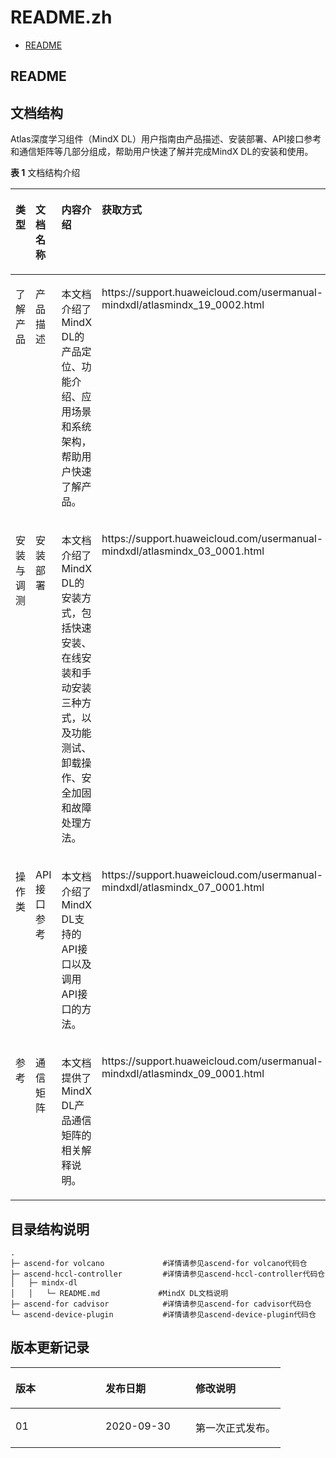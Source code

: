 # README.zh
-   [README](#README.md)
<h2 id="README.md">README</h2>

## 文档结构<a name="section4370122171815"></a>

Atlas深度学习组件（MindX DL）用户指南由产品描述、安装部署、API接口参考和通信矩阵等几部分组成，帮助用户快速了解并完成MindX DL的安装和使用。

**表 1**  文档结构介绍

<a name="zh-cn_topic_0183384832_table5883122510515"></a>
<table><thead align="left"><tr id="zh-cn_topic_0183384832_row88831425257"><th class="cellrowborder" valign="top" width="12%" id="mcps1.2.5.1.1"><p id="zh-cn_topic_0183384832_p1588311251511"><a name="zh-cn_topic_0183384832_p1588311251511"></a><a name="zh-cn_topic_0183384832_p1588311251511"></a>类型</p>
</th>
<th class="cellrowborder" valign="top" width="15%" id="mcps1.2.5.1.2"><p id="zh-cn_topic_0183384832_p14884102515519"><a name="zh-cn_topic_0183384832_p14884102515519"></a><a name="zh-cn_topic_0183384832_p14884102515519"></a>文档名称</p>
</th>
<th class="cellrowborder" valign="top" width="50.1%" id="mcps1.2.5.1.3"><p id="zh-cn_topic_0183384832_p1288418256514"><a name="zh-cn_topic_0183384832_p1288418256514"></a><a name="zh-cn_topic_0183384832_p1288418256514"></a>内容介绍</p>
</th>
<th class="cellrowborder" valign="top" width="22.900000000000002%" id="mcps1.2.5.1.4"><p id="zh-cn_topic_0183384832_p2617111194418"><a name="zh-cn_topic_0183384832_p2617111194418"></a><a name="zh-cn_topic_0183384832_p2617111194418"></a>获取方式</p>
</th>
</tr>
</thead>
<tbody><tr id="zh-cn_topic_0183384832_row488413250518"><td class="cellrowborder" valign="top" width="12%" headers="mcps1.2.5.1.1 "><p id="zh-cn_topic_0183384832_p1188413251352"><a name="zh-cn_topic_0183384832_p1188413251352"></a><a name="zh-cn_topic_0183384832_p1188413251352"></a>了解产品</p>
</td>
<td class="cellrowborder" valign="top" width="15%" headers="mcps1.2.5.1.2 "><p id="zh-cn_topic_0183384832_p16884182518511"><a name="zh-cn_topic_0183384832_p16884182518511"></a><a name="zh-cn_topic_0183384832_p16884182518511"></a>产品描述</p>
</td>
<td class="cellrowborder" valign="top" width="50.1%" headers="mcps1.2.5.1.3 "><p id="zh-cn_topic_0183384832_p178845251052"><a name="zh-cn_topic_0183384832_p178845251052"></a><a name="zh-cn_topic_0183384832_p178845251052"></a>本文档介绍了MindX DL的产品定位、功能介绍、应用场景和系统架构，帮助用户快速了解产品。</p>
</td>
<td class="cellrowborder" valign="top" width="22.900000000000002%" headers="mcps1.2.5.1.4 "><p id="zh-cn_topic_0183384832_p196171515446"><a name="zh-cn_topic_0183384832_p196171515446"></a><a name="zh-cn_topic_0183384832_p196171515446"></a>https://support.huaweicloud.com/usermanual-mindxdl/atlasmindx_19_0002.html</p>
</td>
</tr>
<tr id="zh-cn_topic_0183384832_row68842250517"><td class="cellrowborder" valign="top" width="12%" headers="mcps1.2.5.1.1 "><p id="zh-cn_topic_0183384832_p38841125952"><a name="zh-cn_topic_0183384832_p38841125952"></a><a name="zh-cn_topic_0183384832_p38841125952"></a>安装与调测</p>
</td>
<td class="cellrowborder" valign="top" width="15%" headers="mcps1.2.5.1.2 "><p id="zh-cn_topic_0183384832_p128841025255"><a name="zh-cn_topic_0183384832_p128841025255"></a><a name="zh-cn_topic_0183384832_p128841025255"></a>安装部署</p>
</td>
<td class="cellrowborder" valign="top" width="50.1%" headers="mcps1.2.5.1.3 "><p id="zh-cn_topic_0183384832_p988414258519"><a name="zh-cn_topic_0183384832_p988414258519"></a><a name="zh-cn_topic_0183384832_p988414258519"></a>本文档介绍了MindX DL的安装方式，包括快速安装、在线安装和手动安装三种方式，以及功能测试、卸载操作、安全加固和故障处理方法。</p>
</td>
<td class="cellrowborder" valign="top" width="22.900000000000002%" headers="mcps1.2.5.1.4 "><p id="zh-cn_topic_0183384832_p2061713112443"><a name="zh-cn_topic_0183384832_p2061713112443"></a><a name="zh-cn_topic_0183384832_p2061713112443"></a>https://support.huaweicloud.com/usermanual-mindxdl/atlasmindx_03_0001.html</p>
</td>
</tr>
<tr id="zh-cn_topic_0183384832_row168848256514"><td class="cellrowborder" valign="top" width="12%" headers="mcps1.2.5.1.1 "><p id="zh-cn_topic_0183384832_p168847257517"><a name="zh-cn_topic_0183384832_p168847257517"></a><a name="zh-cn_topic_0183384832_p168847257517"></a>操作类</p>
</td>
<td class="cellrowborder" valign="top" width="15%" headers="mcps1.2.5.1.2 "><p id="zh-cn_topic_0183384832_p588411256516"><a name="zh-cn_topic_0183384832_p588411256516"></a><a name="zh-cn_topic_0183384832_p588411256516"></a>API接口参考</p>
</td>
<td class="cellrowborder" valign="top" width="50.1%" headers="mcps1.2.5.1.3 "><p id="zh-cn_topic_0183384832_p288422518517"><a name="zh-cn_topic_0183384832_p288422518517"></a><a name="zh-cn_topic_0183384832_p288422518517"></a>本文档介绍了MindX DL支持的API接口以及调用API接口的方法。</p>
</td>
<td class="cellrowborder" valign="top" width="22.900000000000002%" headers="mcps1.2.5.1.4 "><p id="zh-cn_topic_0183384832_p76175124410"><a name="zh-cn_topic_0183384832_p76175124410"></a><a name="zh-cn_topic_0183384832_p76175124410"></a>https://support.huaweicloud.com/usermanual-mindxdl/atlasmindx_07_0001.html</p>
</td>
</tr>
<tr id="zh-cn_topic_0183384832_row38849251258"><td class="cellrowborder" valign="top" width="12%" headers="mcps1.2.5.1.1 "><p id="p127292039101416"><a name="p127292039101416"></a><a name="p127292039101416"></a>参考</p>
</td>
<td class="cellrowborder" valign="top" width="15%" headers="mcps1.2.5.1.2 "><p id="zh-cn_topic_0183384832_p8884132514514"><a name="zh-cn_topic_0183384832_p8884132514514"></a><a name="zh-cn_topic_0183384832_p8884132514514"></a>通信矩阵</p>
</td>
<td class="cellrowborder" valign="top" width="50.1%" headers="mcps1.2.5.1.3 "><p id="p9869143715147"><a name="p9869143715147"></a><a name="p9869143715147"></a>本文档提供了MindX DL产品通信矩阵的相关解释说明。</p>
</td>
<td class="cellrowborder" valign="top" width="22.900000000000002%" headers="mcps1.2.5.1.4 "><p id="zh-cn_topic_0183384832_p1861718134417"><a name="zh-cn_topic_0183384832_p1861718134417"></a><a name="zh-cn_topic_0183384832_p1861718134417"></a>https://support.huaweicloud.com/usermanual-mindxdl/atlasmindx_09_0001.html</p>
</td>
</tr>
</tbody>
</table>

## 目录结构说明<a name="section139321619132815"></a>

```
.
├─ ascend-for volcano             #详情请参见ascend-for volcano代码仓
├─ ascend-hccl-controller         #详情请参见ascend-hccl-controller代码仓
│   ├─ mindx-dl                       
│   │   └─ README.md             #MindX DL文档说明
├─ ascend-for cadvisor            #详情请参见ascend-for cadvisor代码仓
└─ ascend-device-plugin           #详情请参见ascend-device-plugin代码仓
```

## 版本更新记录<a name="section13873610757"></a>

<a name="table7854542104414"></a>
<table><thead align="left"><tr id="row785512423445"><th class="cellrowborder" valign="top" width="33.33333333333333%" id="mcps1.1.4.1.1"><p id="p19856144274419"><a name="p19856144274419"></a><a name="p19856144274419"></a>版本</p>
</th>
<th class="cellrowborder" valign="top" width="33.33333333333333%" id="mcps1.1.4.1.2"><p id="p3856134219446"><a name="p3856134219446"></a><a name="p3856134219446"></a>发布日期</p>
</th>
<th class="cellrowborder" valign="top" width="33.33333333333333%" id="mcps1.1.4.1.3"><p id="p585634218445"><a name="p585634218445"></a><a name="p585634218445"></a>修改说明</p>
</th>
</tr>
</thead>
<tbody><tr id="row118567425441"><td class="cellrowborder" valign="top" width="33.33333333333333%" headers="mcps1.1.4.1.1 "><p id="p08571442174415"><a name="p08571442174415"></a><a name="p08571442174415"></a>01</p>
</td>
<td class="cellrowborder" valign="top" width="33.33333333333333%" headers="mcps1.1.4.1.2 "><p id="p38571542154414"><a name="p38571542154414"></a><a name="p38571542154414"></a>2020-09-30</p>
</td>
<td class="cellrowborder" valign="top" width="33.33333333333333%" headers="mcps1.1.4.1.3 "><p id="p5857142154415"><a name="p5857142154415"></a><a name="p5857142154415"></a>第一次正式发布。</p>
</td>
</tr>
</tbody>
</table>

